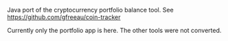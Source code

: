 Java port of the cryptocurrency portfolio balance tool. See https://github.com/gfreeau/coin-tracker

Currently only the portfolio app is here. The other tools were not converted.
